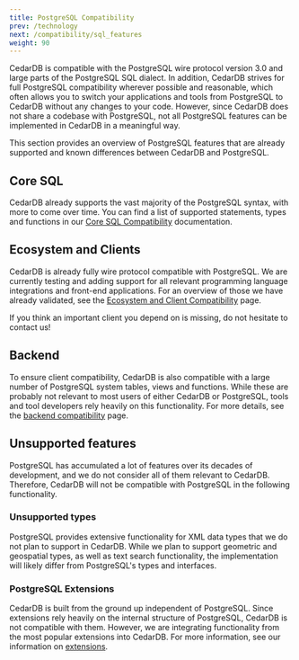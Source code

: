 ```yaml
---
title: PostgreSQL Compatibility
prev: /technology
next: /compatibility/sql_features
weight: 90
---
```


CedarDB is compatible with the PostgreSQL wire protocol version 3.0 and large parts of the PostgreSQL SQL dialect.
In addition, CedarDB strives for full PostgreSQL compatibility wherever possible and reasonable, which often allows you to switch your applications and tools from PostgreSQL to CedarDB without any changes to your code.
However, since CedarDB does not share a codebase with PostgreSQL, not all PostgreSQL features can be implemented in CedarDB in a meaningful way.

This section provides an overview of PostgreSQL features that are already supported and known differences between CedarDB and PostgreSQL.


## Core SQL
CedarDB already supports the vast majority of the PostgreSQL syntax, with more to come over time. You can find a list of supported statements, types and functions in our [Core SQL Compatibility](sql_features) documentation.

## Ecosystem and Clients

CedarDB is already fully wire protocol compatible with PostgreSQL. We are currently testing and adding support for all relevant programming language integrations and front-end applications.
For an overview of those we have already validated, see the [Ecosystem and Client Compatibility](ecosystem_and_clients) page.

If you think an important client you depend on is missing, do not hesitate to contact us!

## Backend

To ensure client compatibility, CedarDB is also compatible with a large number of PostgreSQL system tables, views and functions. While these are probably not relevant to most users of either CedarDB or PostgreSQL, tools and tool developers rely heavily on this functionality. For more details, see the [backend compatibility](backend) page.

## Unsupported features
PostgreSQL has accumulated a lot of features over its decades of development, and we do not consider all of them relevant to CedarDB.
Therefore, CedarDB will not be compatible with PostgreSQL in the following functionality.

### Unsupported types
PostgreSQL provides extensive functionality for XML data types that we do not plan to support in CedarDB.
While we plan to support geometric and geospatial types, as well as text search functionality, the implementation will likely differ from PostgreSQL's types and interfaces.

### PostgreSQL Extensions
CedarDB is built from the ground up independent of PostgreSQL.
Since extensions rely heavily on the internal structure of PostgreSQL, CedarDB is not compatible with them.
However, we are integrating functionality from the most popular extensions into CedarDB.
For more information, see our information on [extensions](ecosystem_and_clients#extensions).
